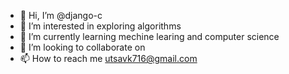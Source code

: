 - 👋 Hi, I’m @django-c
- 👀 I’m interested in exploring algorithms
- 🌱 I’m currently learning mechine learing and computer science 
- 💞️ I’m looking to collaborate on 
- 📫 How to reach me utsavk716@gmail.com

<!---
django-c/django-c is a ✨ special ✨ repository because its `README.md` (this file) appears on your GitHub profile.
You can click the Preview link to take a look at your changes.
--->
